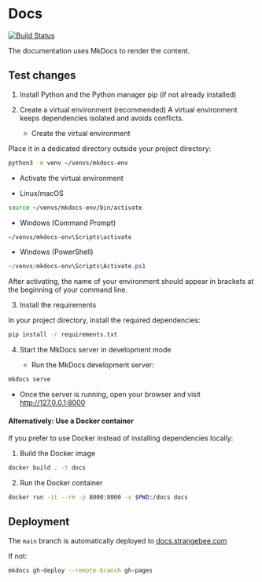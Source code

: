 # Docs

[![Build Status](https://github.com/StrangeBeeCorp/docs/actions/workflows/pages/pages-build-deployment/badge.svg)](https://github.com/StrangeBeeCorp/docs/actions/workflows/pages/pages-build-deployment)

The documentation uses MkDocs to render the content.

## Test changes

1. Install Python and the Python manager pip (if not already installed)

2. Create a virtual environment (recommended)
A virtual environment keeps dependencies isolated and avoids conflicts.

   - Create the virtual environment

Place it in a dedicated directory outside your project directory:

```bash
python3 -m venv ~/venvs/mkdocs-env
```

   - Activate the virtual environment

* Linux/macOS
```bash
source ~/venvs/mkdocs-env/bin/activate
```

* Windows (Command Prompt)
```cmd
~/venvs/mkdocs-env\Scripts\activate
```

* Windows (PowerShell)
```powershell
~/venvs/mkdocs-env\Scripts\Activate.ps1
```

After activating, the name of your environment should appear in brackets at the beginning of your command line.

3. Install the requirements

In your project directory, install the required dependencies:

```bash
pip install -r requirements.txt
```

4. Start the MkDocs server in development mode

   - Run the MkDocs development server:

```bash
mkdocs serve
```

   - Once the server is running, open your browser and visit http://127.0.0.1:8000

#### Alternatively: Use a Docker container

If you prefer to use Docker instead of installing dependencies locally:

1. Build the Docker image

```bash
docker build . -t docs
```

2. Run the Docker container

```bash
docker run -it --rm -p 8000:8000 -v $PWD:/docs docs
```

## Deployment

The `main` branch is automatically deployed to [docs.strangebee.com](https://docs.strangebee.com)

If not:

```bash
mkdocs gh-deploy --remote-branch gh-pages
```

